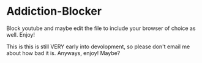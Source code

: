 # Addiction-Blocker
Block youtube and maybe edit the file to include your browser of choice as well. Enjoy!


This is this is still VERY early into devolopment, so please don't email me about how bad it is.
Anyways, enjoy! Maybe?
